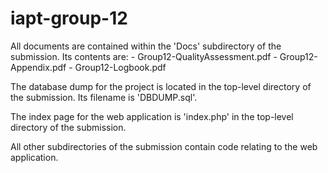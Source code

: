 iapt-group-12
=============

All documents are contained within the 'Docs' subdirectory
of the submission. Its contents are:
	- Group12-QualityAssessment.pdf
	- Group12-Appendix.pdf
	- Group12-Logbook.pdf

The database dump for the project is located in the top-level
directory of the submission. Its filename is 'DBDUMP.sql'.

The index page for the web application is 'index.php' in the
top-level directory of the submission. 

All other subdirectories of the submission contain code relating
to the web application.
